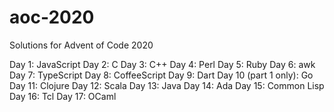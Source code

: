 # aoc-2020

Solutions for Advent of Code 2020

Day 1: JavaScript
Day 2: C
Day 3: C++
Day 4: Perl
Day 5: Ruby
Day 6: awk
Day 7: TypeScript
Day 8: CoffeeScript
Day 9: Dart
Day 10 (part 1 only): Go
Day 11: Clojure
Day 12: Scala
Day 13: Java
Day 14: Ada
Day 15: Common Lisp
Day 16: Tcl
Day 17: OCaml
